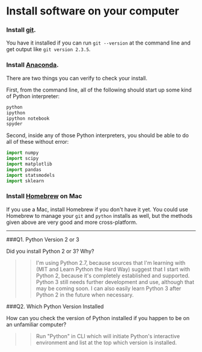 # Install software on your computer


### Install [git](http://git-scm.com/).

You have it installed if you can run `git --version` at the command
line and get output like `git version 2.3.5`.


### Install [Anaconda](http://continuum.io/downloads).

There are two things you can verify to check your install.

First, from the command line, all of the following should start up
some kind of Python interpreter:

```bash
python
ipython
ipython notebook
spyder
```

Second, inside any of those Python interpreters, you should be able to
do all of these without error:

```python
import numpy
import scipy
import matplotlib
import pandas
import statsmodels
import sklearn
```

### Install [Homebrew](http://brew.sh/) on Mac

If you use a Mac, install Homebrew if you don't
have it yet. You could use Homebrew to manage your `git` and `python`
installs as well, but the methods given above are very good and more
cross-platform.

---

###Q1. Python Version 2 or 3

Did you install Python 2 or 3? Why?  

>> I'm using Python 2.7, because sources that I'm learning with (MIT and Learn Python the Hard Way) suggest that I start with Python 2, because it's completely established and supported. Python 3 still needs further development and use, although that may be coming soon. I can also easily learn Python 3 after Python 2 in the future when necessary. 

###Q2. Which Python Version Installed   

How can you check the version of Python installed if you happen to be on an unfamiliar computer?

>> Run "Python" in CLI which will initiate Python's interactive environment and list at the top which version is installed. 

 


